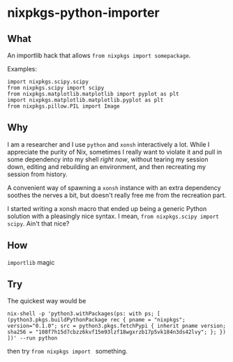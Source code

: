 # nixpkgs-python-importer

## What

An importlib hack that allows `from nixpkgs import somepackage`.

Examples:

    import nixpkgs.scipy.scipy
    from nixpkgs.scipy import scipy
    from nixpkgs.matplotlib.matplotlib import pyplot as plt
    import nixpkgs.matplotlib.matplotlib.pyplot as plt
    from nixpkgs.pillow.PIL import Image


## Why

I am a researcher and I use `python` and `xonsh` interactively a lot.
While I appreciate the purity of Nix, sometimes I really want to violate it
and pull in some dependency into my shell *right now*,
without tearing my session down, editing and rebuilding an environment,
and then recreating my session from history.

A convenient way of spawning a `xonsh` instance with an extra dependency
soothes the nerves a bit, but doesn't really free me from the recreation part.

I started writing a xonsh macro that ended up being a generic Python solution
with a pleasingly nice syntax. I mean, `from nixpkgs.scipy import scipy`.
Ain't that nice?


## How

`importlib` magic

## Try

The quickest way would be

```
nix-shell -p 'python3.withPackages(ps: with ps; [ (python3.pkgs.buildPythonPackage rec { pname = "nixpkgs"; version="0.1.0"; src = python3.pkgs.fetchPypi { inherit pname version; sha256 = "108f7h15d7cbzz6kvf15m93lzf18wgxrzb17p5vk184n3ds42lvy"; }; }) ])' --run python
```

then try `from nixpkgs import ` something.
